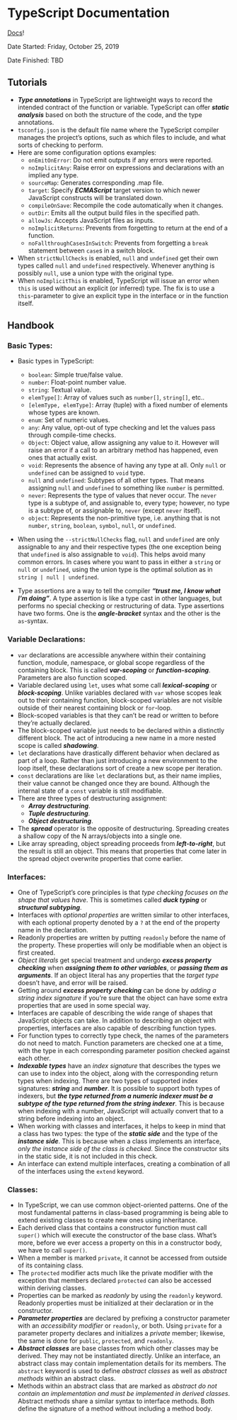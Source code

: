 # TypeScript Documentation

[Docs](https://www.typescriptlang.org/index.html)!

Date Started: Friday, October 25, 2019

Date Finished: TBD

## Tutorials

- ***Type annotations*** in TypeScript are lightweight ways to record the intended contract of the function or variable. TypeScript can offer ***static analysis*** based on both the structure of the code, and the type annotations.
- `tsconfig.json` is the default file name where the TypeScript compiler manages the project’s options, such as which files to include, and what sorts of checking to perform.
- Here are some configuration options examples:
  - `onEmitOnError`: Do not emit outputs if any errors were reported.
  - `noImplicitAny`: Raise error on expressions and declarations with an implied any type.
  - `sourceMap`: Generates corresponding .map file.
  - `target`: Specify ***ECMAScript*** target version to which newer JavaScript constructs will be translated down.
  - `compileOnSave`: Recompile the code automatically when it changes.
  - `outDir`: Emits all the output build files in the specified path.
  - `allowJs`: Accepts JavaScript files as inputs.
  - `noImplicitReturns`: Prevents from forgetting to return at the end of a function.
  - `noFallthroughCasesInSwitch`: Prevents from forgetting a `break` statement between `case`s in a switch block.
- When `strictNullChecks` is enabled, `null` and `undefined` get their own types called `null` and `undefined` respectively. Whenever anything is possibly `null`, use a union type with the original type.
- When `noImplicitThis` is enabled, TypeScript will issue an error when `this` is used without an explicit (or inferred) type. The fix is to use a `this`-parameter to give an explicit type in the interface or in the function itself.

## Handbook

### Basic Types:
- Basic types in TypeScript:
  - `boolean`: Simple true/false value.
  - `number`: Float-point number value.
  - `string`: Textual value.
  - `elemType[]`: Array of values such as `number[]`, `string[]`, etc..
  - `[elemType, elemType]`: Array (tuple) with a fixed number of elements whose types are known.
  - `enum`: Set of numeric values.
  - `any`: Any value, opt-out of type checking and let the values pass through compile-time checks.
  - `Object`: Object value, allow assigning any value to it. However will raise an error if a call to an arbitrary method has happened, even ones that actually exist.
  - `void`: Represents the absence of having any type at all. Only `null` or `undefined` can be assigned to `void` type.
  - `null` and `undefined`: Subtypes of all other types. That means assigning `null` and `undefined` to something like `number` is permitted.
  - `never`: Represents the type of values that never occur. The `never` type is a subtype of, and assignable to, every type; however, no type is a subtype of, or assignable to, `never` (except `never` itself).
  - `object`: Represents the non-primitive type, i.e. anything that is not `number`, `string`, `boolean`, `symbol`, `null`, or `undefined`.

- When using the `--strictNullChecks` flag, `null` and `undefined` are only assignable to any and their respective types (the one exception being that `undefined` is also assignable to `void`). This helps avoid many common errors. In cases where you want to pass in either a `string` or `null` or `undefined`, using the union type is the optimal solution as in `string | null | undefined`.

- Type assertions are a way to tell the compiler ***“trust me, I know what I’m doing”***. A type assertion is like a type cast in other languages, but performs no special checking or restructuring of data. Type assertions have two forms. One is the ***angle-bracket*** syntax and the other is the `as`-syntax.

### Variable Declarations:

- `var` declarations are accessible anywhere within their containing function, module, namespace, or global scope regardless of the containing block. This is called ***var-scoping*** or ***function-scoping***. Parameters are also function scoped.
- Variable declared using `let`, uses what some call ***lexical-scoping*** or ***block-scoping***. Unlike variables declared with `var` whose scopes leak out to their containing function, block-scoped variables are not visible outside of their nearest containing block or `for`-loop.
- Block-scoped variables is that they can’t be read or written to before they’re actually declared.
- The block-scoped variable just needs to be declared within a distinctly different block. The act of introducing a new name in a more nested scope is called ***shadowing***.
- `let` declarations have drastically different behavior when declared as part of a loop. Rather than just introducing a new environment to the loop itself, these declarations sort of create a new scope per iteration.
- `const` declarations are like `let` declarations but, as their name implies, their value cannot be changed once they are bound. Although the internal state of a `const` variable is still modifiable.
- There are three types of destructuring assignment:
  - ***Array destructuring***.
  - ***Tuple destructuring***.
  - ***Object destructuring***.
- The ***spread*** operator is the opposite of destructuring. Spreading creates a shallow copy of the N arrays/objects into a single one.
- Like array spreading, object spreading proceeds from ***left-to-right***, but the result is still an object. This means that properties that come later in the spread object overwrite properties that come earlier.

### Interfaces:

- One of TypeScript’s core principles is that *type checking focuses on the shape that values have*. This is sometimes called ***duck typing*** or ***structural subtyping***. 
- Interfaces with *optional properties* are written similar to other interfaces, with each optional property denoted by a `?` at the end of the property name in the declaration.
- Readonly properties are written by putting `readonly` before the name of the property. These properties will only be modifiable when an object is first created.
- *Object literals* get special treatment and undergo ***excess property checking*** when ***assigning them to other variables***, or ***passing them as arguments***. If an object literal has any properties that the *target type* doesn’t have, and error will be raised.
- Getting around ***excess property checking*** can be done by *adding a string index signature* if you’re sure that the object can have some extra properties that are used in some special way.
- Interfaces are capable of describing the wide range of shapes that JavaScript objects can take. In addition to describing an object with properties, interfaces are also capable of describing function types.
- For function types to correctly type check, the names of the parameters do not need to match. Function parameters are checked one at a time, with the type in each corresponding parameter position checked against each other.
- ***Indexable types*** have an *index signature* that describes the types we can use to index into the object, along with the corresponding return types when indexing. There are two types of supported index signatures: ***string*** and ***number***. It is possible to support both types of indexers, but ***the type returned from a numeric indexer must be a subtype of the type returned from the string indexer***. This is because when indexing with a number, JavaScript will actually convert that to a string before indexing into an object.
- When working with classes and interfaces, it helps to keep in mind that a class has two types: the type of the ***static side*** and the type of the ***instance side***. This is because when a class implements an interface, *only the instance side of the class is checked*. Since the constructor sits in the static side, it is not included in this check.
- An interface can extend multiple interfaces, creating a combination of all of the interfaces using the `extend` keyword.

### Classes:

- In TypeScript, we can use common object-oriented patterns. One of the most fundamental patterns in class-based programming is being able to extend existing classes to create new ones using inheritance.
- Each derived class that contains a constructor function must call `super()` which will execute the constructor of the base class. What’s more, before we ever access a property on this in a constructor body, we have to call `super()`.
- When a member is marked `private`, it cannot be accessed from outside of its containing class.
- The `protected` modifier acts much like the private modifier with the exception that members declared `protected` can also be accessed within deriving classes.
- Properties can be marked as *readonly* by using the `readonly` keyword. Readonly properties must be initialized at their declaration or in the constructor.
- ***Parameter properties*** are declared by prefixing a constructor parameter with an *accessibility modifier* or `readonly`, or both. Using `private` for a parameter property declares and initializes a *private* member; likewise, the same is done for `public`, `protected`, and `readonly`.
- ***Abstract classes*** are base classes from which other classes may be derived. They may not be instantiated directly. Unlike an interface, an abstract class may contain implementation details for its members. The `abstract` keyword is used to define *abstract classes* as well as *abstract methods* within an abstract class.
- Methods within an abstract class that are marked as *abstract do not contain an implementation and must be implemented in derived classes*. Abstract methods share a similar syntax to interface methods. Both define the signature of a method without including a method body.